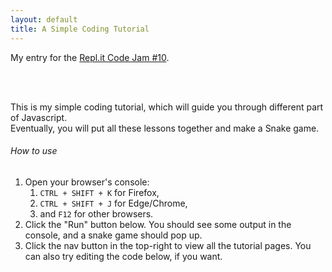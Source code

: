 ```yaml
---
layout: default
title: A Simple Coding Tutorial
---
```


My entry for the [Repl.it Code Jam #10](https://repl.it/talk/announcements/Code-Jam-10/78974).

<br/><br/>

This is my simple coding tutorial, which will guide you through different part of Javascript.\
Eventually, you will put all these lessons together and make a Snake game.

###### How to use

1. Open your browser's console:
    1. `CTRL + SHIFT + K` for Firefox,
    2. `CTRL + SHIFT + J` for Edge/Chrome,
    3. and `F12` for other browsers.
2. Click the "Run" button below. You should see some output in the console, and a snake game should pop up.
3. Click the nav button in the top-right to view all the tutorial pages. You can also try editing the code below, if you want.
<br/><br/>

<canvas id="canvas"></canvas>